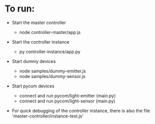 # To run:
- Start the master controller
    - node controller-master/app.js
- Start the controller instance
    - py controller-instance/app.py
- Start dummy devices
    - node samples/dummy-emitter.js
    - node samples/dummy-sensor.js
- Start pycom devices
    - connect and run pycom/light-emitter (main.py) 
    - connect and run pycom/light-sensor (main.py)


- For quick debugging of the controller instance, there is also the file 'master-controller/instance-test.js'
